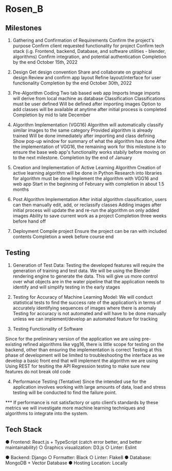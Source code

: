 # Rosen_B

## Milestones

1. Gathering and Confirmation of Requirements
   Confirm the project's purpose
   Confirm client requested functionality for project
   Confirm tech stack
   (i.g. Frontend, backend, Database, and software utilities - blender, algorithms)
   Confirm integration, and potential authentication
   Completion by the end October 15th, 2022

2. Design
   Get design convention
   Share and collaborate on graphical design
   Review and confirm app layout
   Refine layout/interface for user functionality
   Completion by the end October 30th, 2022

3. Pre-Algorithm Coding
   Two tab based web app
   Imports
   Image imports will derive from local machine as database
   Classification
   Classifications must be user defined
   Will be defined after importing images
   Option to add classes will be available at anytime after initial process is completed
   Completion by mid to late December

4. Algorithm Implementation (VGG16)
   Algorithm will automatically classify similar images to the same category
   Provided algorithm is already trained
   Will be done immediately after importing and class defining
   Show pop-up window for summary of what the algorithm has done
   After the implementation of VGG16, the remaining work for this milestone is to ensure the base web app's functionality works
   stabily before moving on to the next milestone.
   Completion by the end of January

5. Creation and Implementation of Active Learning Algorithm
   Creation of active learning algorithm will be done in Python
   Research into libraries for algorithm must be done
   Implement the algorithm with VGG16 and web app
   Start in the beginning of February with completion in about 1.5 months

6. Post Algorithm Implementation
   After initial algorithm classification, users can then manually edit, add, or reclassify classes
   Adding images after initial process will update the and re-run the algorithm on only added images
   Ability to save current work as a project
   Completion three weeks before hand off

7. Deployment
   Compile project
   Ensure the project can be ran with included contents
   Completion a week before course end

## Testing

1. Generation of Test Data:
   Testing the developed features will require the generation of training and test data. We will be using the Blender rendering engine to generate the data. This will give us more control over what objects are in the water pipeline that the application needs to identify and will simplify testing in the early stages

2. Testing for Accuracy of Machine Learning Model:
   We will conduct statistical tests to find the success rate of the application’s in terms of accurately identifying sequences of images where there is anomaly
   Testing for accuracy is not automated and will have to be done manually unless we can implement/develop an automated feature for tracking

3. Testing Functionality of Software

Since for the preliminary version of the application we are using pre-existing refined algorithms like vgg16, there is little scope for testing on the backend, other than ensuring the implementation is correct
Testing at this phase of development will be limited to troubleshooting the interface as we develop a basic front end that will implement the algorithm we are using
Using REST for tesiting the API
Regression testing to make sure new features do not break old code

4. Performance Testing (Tentative)
   Since the intended use for the application involves working with large amounts of data, load and stress testing will be conducted to find the failure point.

\*\*\* If performance is not satisfactory or upto client’s standards by these metrics we will investigate more machine learning techniques and algorithms to integrate into the system.


## Tech Stack
● Frontend: React.js + TypeScript (catch error better, and better maintainability)
○ Graphics visualization: D3.js
○ Linter: Eslint

● Backend: Django
○ Formatter: Black
○ Linter: Flake8
● Database: MongoDB + Vector Database
● Hosting Location: Locally

